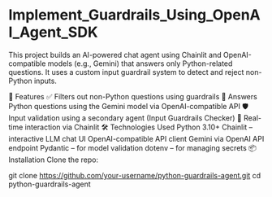 # Implement_Guardrails_Using_OpenAI_Agent_SDK

This project builds an AI-powered chat agent using Chainlit and OpenAI-compatible models (e.g., Gemini) that answers only Python-related questions. It uses a custom input guardrail system to detect and reject non-Python inputs.

🚀 Features
✅ Filters out non-Python questions using guardrails
🧠 Answers Python questions using the Gemini model via OpenAI-compatible API
🛡️ Input validation using a secondary agent (Input Guardrails Checker)
💬 Real-time interaction via Chainlit
🛠️ Technologies Used
Python 3.10+
Chainlit – interactive LLM chat UI
OpenAI-compatible API client
Gemini via OpenAI API endpoint
Pydantic – for model validation
dotenv – for managing secrets
📦 Installation
Clone the repo:

git clone https://github.com/your-username/python-guardrails-agent.git
cd python-guardrails-agent
